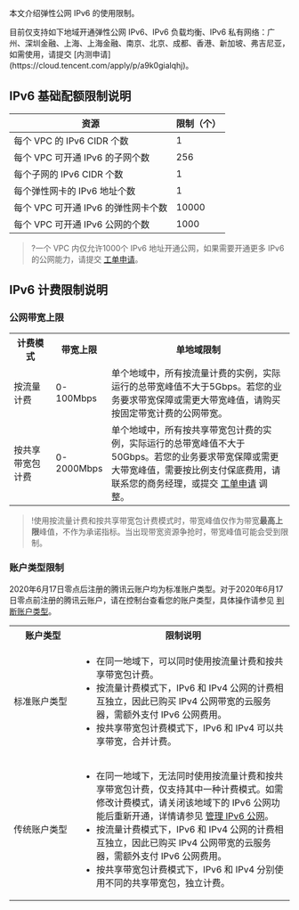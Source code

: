 本文介绍弹性公网 IPv6 的使用限制。

<dx-alert infotype="explain" title="">
目前仅支持如下地域开通弹性公网 IPv6、IPv6 负载均衡、IPv6 私有网络：广州、深圳金融、上海、上海金融、南京、北京、成都、香港、新加坡、弗吉尼亚，如需使用，请提交 [内测申请](https://cloud.tencent.com/apply/p/a9k0gialqhj)。
</dx-alert>

## IPv6 基础配额限制说明
|资源                      | 限制（个）|
| ------------------------------- | -------- |
| 每个 VPC 的 IPv6 CIDR 个数        | 1        |
| 每个 VPC 可开通 IPv6 的子网个数     | 256      |
| 每个子网的 IPv6 CIDR 个数         | 1        |
| 每个弹性网卡的 IPv6 地址个数      | 1        |
| 每个 VPC 可开通 IPv6 的弹性网卡个数 | 10000    |
| 每个 VPC 可开通 IPv6 公网的个数     | 1000     |
>?一个 VPC 内仅允许1000个 IPv6 地址开通公网，如果需要开通更多 IPv6 的公网能力，请提交 [工单申请](https://console.cloud.tencent.com/workorder/category?level1_id=6&level2_id=660&source=0&data_title=%E5%BC%B9%E6%80%A7IP%20&step=1)。

## IPv6 计费限制说明[](id:ID02)
### 公网带宽上限
<table>
<tr>
<th width="15%">计费模式</th><th width="18%">带宽上限</th><th>单地域限制</th>
</tr>
<tr>
<td>按流量计费</td><td>0-100Mbps</td><td>单个地域中，所有按流量计费的实例，实际运行的总带宽峰值不大于5Gbps。若您的业务要求带宽保障或需更大带宽峰值，请购买按固定带宽计费的公网带宽。</td>
</tr>
<tr>
<td>按共享带宽包计费</td><td>0-2000Mbps</td><td>单个地域中，所有按共享带宽包计费的实例，实际运行的总带宽峰值不大于50Gbps。若您的业务要求带宽保障或需更大带宽峰值，需要按比例支付保底费用，请联系您的商务经理，或提交 <a href="https://console.cloud.tencent.com/workorder/category">工单申请</a> 调整。</td>
</tr>
</table>

>!使用按流量计费和按共享带宽包计费模式时，带宽峰值仅作为带宽**最高上限**峰值，不作为承诺指标。当出现带宽资源争抢时，带宽峰值可能会受到限制。

### 账户类型限制
2020年6月17日零点后注册的腾讯云账户均为标准账户类型。对于2020年6月17日零点前注册的腾讯云账户，请在控制台查看您的账户类型，具体操作请参见 [判断账户类型](https://cloud.tencent.com/document/product/1199/49090#judge)。
<table>
<tr>
<th width="24%">账户类型</th><th>限制说明</th>
</tr>
<tr>
<td>标准账户类型</td>
<td><ul><li>在同一地域下，可以同时使用按流量计费和按共享带宽包计费。</li><li>按流量计费模式下，IPv6 和 IPv4 公网的计费相互独立，因此已购买 IPv4 公网带宽的云服务器，需额外支付 IPv6 公网费用。</li><li>按共享带宽包计费模式下，IPv6 和 IPv4 可以共享带宽，合并计费。</li></ul></td>
</tr>
<tr>
<td>传统账户类型</td><td><ul><li>在同一地域下，无法同时使用按流量计费和按共享带宽包计费，仅支持其中一种计费模式。如需修改计费模式，请关闭该地域下的 IPv6 公网功能后重新开通，详情请参见 <a href="https://cloud.tencent.com/document/product/1142/38141">管理 IPv6 公网</a>。</li><li>按流量计费模式下，IPv6 和 IPv4 公网的计费相互独立，因此已购买 IPv4 公网带宽的云服务器，需额外支付 IPv6 公网费用。</li><li>按共享带宽包计费模式下，IPv6 和 IPv4 分别使用不同的共享带宽包，独立计费。</li></ul></td>
</tr>
</table>
